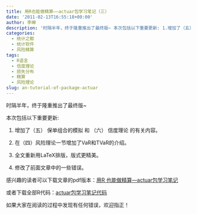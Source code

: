 ```yaml
---
title: 用R也能做精算——actuar包学习笔记（三）
date: '2011-02-13T16:55:18+00:00'
author: 李皞
description: '时隔半年，终于隆重推出了最终版~ 本次包括以下重要更新: 1.增加了（五） 保单组合的模拟 和 （六） 信度理论 的有关内容。2.在（四）风险理论一节增加了VaR和TVaR的介绍。 3.全文重新用LaTeX排版，版式更精美。4.修改了前面文章中的一些错误。'
categories:
  - 统计之都
  - 统计软件
  - 风险精算
tags:
  - R语言
  - 信度理论
  - 损失分布
  - 精算
  - 风险理论
slug: an-tutorial-of-package-actuar
---
```


时隔半年，终于隆重推出了最终版~

本次包括以下重要更新:

1. 增加了（五） 保单组合的模拟 和 （六） 信度理论 的有关内容。

2. 在（四）风险理论一节增加了VaR和TVaR的介绍。

3. 全文重新用LaTeX排版，版式更精美。

4. 修改了前面文章中的一些错误。

感兴趣的读者可以下载文章的pdf版本：[用R 也能做精算—actuar包学习笔记](https://uploads.cosx.org/wp-content/uploads/2011/02/用R-也能做精算—actuar包学习笔记.pdf)

或者下载全部R代码：[actuar包学习笔记代码](https://uploads.cosx.org/wp-content/uploads/2011/02/actuar包学习笔记代码.txt)

如果大家在阅读的过程中发现有任何错误，欢迎指正！
